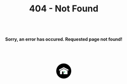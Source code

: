 <center> <h1>404 - Not Found</h1> </center><br><br>

<center> <h4>Sorry, an error has occured. Requested page not found!</h4> </center>

<center><br><br><br><a href="/"><img src="images\home.png"></a></center>











